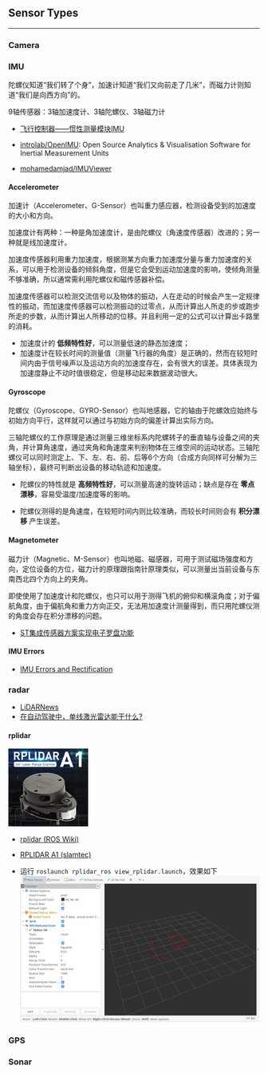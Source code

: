 ## Sensor Types

-----

### Camera

### IMU

陀螺仪知道“我们转了个身”，加速计知道“我们又向前走了几米”，而磁力计则知道“我们是向西方向”的。

9轴传感器：3轴加速度计、3轴陀螺仪、3轴磁力计

* [飞行控制器——惯性测量模块IMU](http://www.crazepony.com/wiki/main-controller-sensor.html)

* [introlab/OpenIMU](https://github.com/introlab/OpenIMU): Open Source Analytics & Visualisation Software for Inertial Measurement Units

* [mohamedamjad/IMUViewer](https://github.com/mohamedamjad/IMUViewer)

#### Accelerometer

加速计（Accelerometer、G-Sensor）也叫重力感应器，检测设备受到的加速度的大小和方向。

加速度计有两种：一种是角加速度计，是由陀螺仪（角速度传感器）改进的；另一种就是线加速度计。

加速度传感器利用重力加速度，根据测某方向重力加速度分量与重力加速度的关系，可以用于检测设备的倾斜角度，但是它会受到运动加速度的影响，使倾角测量不够准确，所以通常需利用陀螺仪和磁传感器补偿。

加速度传感器可以检测交流信号以及物体的振动，人在走动的时候会产生一定规律性的振动，而加速度传感器可以检测振动的过零点，从而计算出人所走的步或跑步所走的步数，从而计算出人所移动的位移。并且利用一定的公式可以计算出卡路里的消耗。

* 加速度计的 **低频特性好**，可以测量低速的静态加速度；
* 加速度计在较长时间的测量值（测量飞行器的角度）是正确的，然而在较短时间内由于信号噪声以及运动方向的加速度存在，会有很大的误差。具体表现为加速度静止不动时值很稳定，但是移动起来数据波动很大。

#### Gyroscope

陀螺仪（Gyroscope、GYRO-Sensor）也叫地感器，它的轴由于陀螺效应始终与初始方向平行，这样就可以通过与初始方向的偏差计算出实际方向。

三轴陀螺仪的工作原理是通过测量三维坐标系内陀螺转子的垂直轴与设备之间的夹角，并计算角速度，通过夹角和角速度来判别物体在三维空间的运动状态。三轴陀螺仪可以同时测定上、下、左、右、前、后等6个方向（合成方向同样可分解为三轴坐标），最终可判断出设备的移动轨迹和加速度。

* 陀螺仪的特性就是 **高频特性好**，可以测量高速的旋转运动；缺点是存在 **零点漂移**，容易受温度/加速度等的影响。

* 陀螺仪测得的是角速度，在较短时间内则比较准确，而较长时间则会有 **积分漂移** 产生误差。

#### Magnetometer

磁力计（Magnetic、M-Sensor）也叫地磁、磁感器，可用于测试磁场强度和方向，定位设备的方位，磁力计的原理跟指南针原理类似，可以测量出当前设备与东南西北四个方向上的夹角。

即使使用了加速度计和陀螺仪，也只可以用于测得飞机的俯仰和横滚角度；对于偏航角度，由于偏航角和重力方向正交，无法用加速度计测量得到，而只用陀螺仪测的角度会存在积分漂移的问题。

* [ST集成传感器方案实现电子罗盘功能](http://www.dzsc.com/data/2010-11-29/87454.html)

#### IMU Errors

* [IMU Errors and Rectification](https://cggos.github.io/ins/imu-errors.html)

### radar

* [LiDARNews](https://lidarnews.com/)
* [在自动驾驶中，单线激光雷达能干什么?](https://www.leiphone.com/news/201612/kEUZbebrEA2WJRVE.html)

#### rplidar

![](images/rplidar.jpg)

* [rplidar (ROS Wiki)](http://wiki.ros.org/rplidar)
* [RPLIDAR A1 (slamtec)](http://www.slamtec.com/en/lidar/a1)

* 运行 `roslaunch rplidar_ros view_rplidar.launch`，效果如下
  ![](images/view_rplidar.jpg)

### GPS

### Sonar